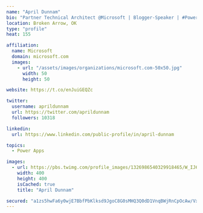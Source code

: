 ```yaml
---
name: "April Dunnam"
bio: "Partner Technical Architect @Microsoft | Blogger-Speaker | #PowerApps, #PowerAutomate, #Office365, #SharePoint | #WIT | #Karaoke Queen"
location: Broken Arrow, OK
type: "profile"
heat: 155

affiliation:
  name: Microsoft
  domain: microsoft.com
  images:
    - url: "/assets/images/organizations/microsoft.com-50x50.jpg"
      width: 50
      height: 50

website: https://t.co/enJuiGEQZc

twitter:
  username: aprildunnam
  url: https://twitter.com/aprildunnam
  followers: 10318

linkedin:
  url: https://www.linkedin.com/public-profile/in/april-dunnam

topics:
  - Power Apps

images:
  - url: https://pbs.twimg.com/profile_images/1326986540329918465/W_IJ6Ih2_400x400.jpg
    width: 400
    height: 400
    isCached: true
    title: "April Dunnam"

secured: "a1zs5hwFa6y0wjE7BbfPbKlksd9JgoC8G0sMHQ3Q0dD1VnqBWjRnCpOcAw/VxFlGEiHmqKjLQ6ZqROYUOzp1D3Qd/eX3SnLFKMJw/WT4InY3tXqkRMed5gdHE19FTYPZ+OPf41t0rKx+iAsg8glaTxyrAlCGH1qWiI15zH+pA9P/BN/7JRsHZMgeIzwH76romqWIkIv48uycQXVrBwAMnZmpjRnXu/TWPUffqhlkFZZpADDB3Hw/2JCgVax7sHv1akGMa8w2YeVjlf5xnbZS+7rZrBxneV+U4SkZFO25K5JADaxkOBoAaNg2NP2QmLZ/hYd9RzA65fKHTZYqJzgfRHcc2jEuhEwq+DuKNb9p12ZsDaPXl9E+Dh2ulXiTOAcF+us4ZBVwTsIZd9RVhpOlDFEzggCH9gpDS1lZ63Z/o8M=;C6cHURBDrrEapsq+tEh/1w=="
---
```


